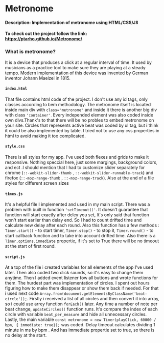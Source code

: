 # Metronome
#### Description: Implementation of metronome using HTML/CSS/JS
#### To check out the project follow the link: https://ptarho.github.io/Metronome/

### What is metronome?  
It is a device that produces a click at a regular interval of time. It used by musicians as a practice tool to make sure they are playing at a steady tempo.
Modern implementation of this device was invented by German inventor Johann Maelzel in 1815.

#### `index.html`
That file contains html code of the project. I don't use any id tags, only classes according to bem methodology. The metronome itself is located inside main div with `class="metronome"` and inside it there is another big div with class `'container'`. Every independed element was also coded inside own divs.Thank's to that there will be no probles to embed metronome on your site.
Circles that represents active beat was coded by ul tag, but i think it could be also implemented by table. I tried not to use any css properties in html to avoid making it too complicated. 

#### `style.css`
There is all styles for my app. I've used both flexes and grids to make it responsive.
Nothing speccial here, just some margings, background colors, and ect .I should mention that I had to customize slider separately for chrome (`::-webkit-slider-thumb` , `::-webkit-slider-runnable-track`) and firefox (`::-moz-range-thumb` , `::-moz-range-track`). Also at the and of a file styles for different screen sizes

#### `times.js`
It's a helpful file I implemented and used in my main script. There was a problem with built in function `'setTimeout()'`. It doesn't guarantee that function will start exactly after deley you set, It's only said that function won't start earlier than delay end. So I had to count drifted time and calculate new delay after each round. Also this function has a few methods : `Timer.start()` - to start timer, `Timer.stop()` - to stop it, `Timer.round()` - to start callback function and to take into account drifted time. Also there is a `Timer.options.immediate` propertie, if it's set to True there will be no timeout at the start of first round.

#### `script.js`
At a top of the file i created variables for all elements of the app I've used later. Then also coded two click sounds, so it's easy to change them anytime. Then I added event listener fow all buttons and wrote functions for them. The hurdest part was implementation of circles. I spent out hours figuring how to make them disappear or show them back if needed. For that i used next code `Array.from(document.getElementsByClassName('beat-circle'));`. Firstly i received a list of all circles and then convert it into array, so i could use arrey function `forEach()` later. Any time a number of note per beat change, `updateCircles()` function runs. It's compare the index of each circle with variable `beat_per_measure` and hide all unnecessary circles. Lastly, the main variable `const metronome = new Timer(playClick, 60000 / bpm, { immediate: true});` was coded. Delay timeout calculates dividing 1 minute in ms by bpm . And has immediate propertie set to true, so there is no delay at the start.
